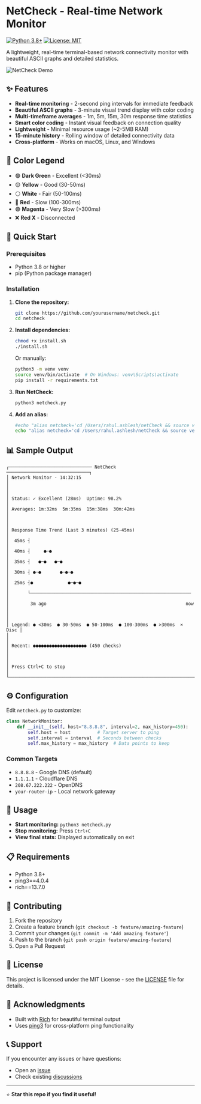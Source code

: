 # NetCheck - Real-time Network Monitor

[![Python 3.8+](https://img.shields.io/badge/python-3.8+-blue.svg)](https://www.python.org/downloads/)
[![License: MIT](https://img.shields.io/badge/License-MIT-yellow.svg)](https://opensource.org/licenses/MIT)

A lightweight, real-time terminal-based network connectivity monitor with beautiful ASCII graphs and detailed statistics.

![NetCheck Demo](https://via.placeholder.com/800x400/1a1a1a/00ff00?text=NetCheck+Demo)

## ✨ Features

- **Real-time monitoring** - 2-second ping intervals for immediate feedback
- **Beautiful ASCII graphs** - 3-minute visual trend display with color coding
- **Multi-timeframe averages** - 1m, 5m, 15m, 30m response time statistics
- **Smart color coding** - Instant visual feedback on connection quality
- **Lightweight** - Minimal resource usage (~2-5MB RAM)
- **15-minute history** - Rolling window of detailed connectivity data
- **Cross-platform** - Works on macOS, Linux, and Windows

## 🎨 Color Legend

- 🟢 **Dark Green** - Excellent (<30ms)
- 🟡 **Yellow** - Good (30-50ms)
- ⚪ **White** - Fair (50-100ms)
- 🔴 **Red** - Slow (100-300ms)
- 🟣 **Magenta** - Very Slow (>300ms)
- ❌ **Red X** - Disconnected

## 🚀 Quick Start

### Prerequisites
- Python 3.8 or higher
- pip (Python package manager)

### Installation

1. **Clone the repository:**
   ```bash
   git clone https://github.com/yourusername/netcheck.git
   cd netcheck
   ```

2. **Install dependencies:**
   ```bash
   chmod +x install.sh
   ./install.sh
   ```
   
   Or manually:
   ```bash
   python3 -m venv venv
   source venv/bin/activate  # On Windows: venv\Scripts\activate
   pip install -r requirements.txt
   ```

3. **Run NetCheck:**
   ```bash
   python3 netcheck.py
   ```
4. **Add an alias:**
   ```bash
   #echo "alias netcheck='cd /Users/rahul.ashlesh/netCheck && source venv/bin/activate && python3 netcheck.py'" >> ~/.bashrc
   echo "alias netcheck='cd /Users/rahul.ashlesh/netCheck && source venv/bin/activate && python3 netcheck.py'" >> ~/.zshrc
   ```
## 📊 Sample Output

```
┌─────────────────────────────── NetCheck ───────────────────────────────┐
│ Network Monitor - 14:32:15                                             │
│                                                                         │
│ Status: ✓ Excellent (28ms)  Uptime: 98.2%                             │
│ Averages: 1m:32ms  5m:35ms  15m:38ms  30m:42ms                        │
│                                                                         │
│ Response Time Trend (Last 3 minutes) (25-45ms)                        │
│  45ms ┤                                                                │
│  40ms ┤     ●─●                                                        │
│  35ms ┤   ●─●   ●─●                                                    │
│  30ms ┤ ●─●       ●─●─●                                                │
│  25ms ┤●             ●─●─●                                             │
│       └────────────────────────────────────────────────────────────    │
│        3m ago                                                    now    │
│                                                                         │
│ Legend: ● <30ms  ● 30-50ms  ● 50-100ms  ● 100-300ms  ● >300ms  × Disc │
│                                                                         │
│ Recent: ●●●●●●●●●●●●●●●●●●●● (450 checks)                              │
│                                                                         │
│ Press Ctrl+C to stop                                                   │
└─────────────────────────────────────────────────────────────────────────┘
```

## ⚙️ Configuration

Edit `netcheck.py` to customize:

```python
class NetworkMonitor:
    def __init__(self, host="8.8.8.8", interval=2, max_history=450):
        self.host = host          # Target server to ping
        self.interval = interval  # Seconds between checks
        self.max_history = max_history  # Data points to keep
```

### Common Targets
- `8.8.8.8` - Google DNS (default)
- `1.1.1.1` - Cloudflare DNS
- `208.67.222.222` - OpenDNS
- `your-router-ip` - Local network gateway

## 🔧 Usage

- **Start monitoring:** `python3 netcheck.py`
- **Stop monitoring:** Press `Ctrl+C`
- **View final stats:** Displayed automatically on exit

## 📋 Requirements

- Python 3.8+
- ping3==4.0.4
- rich==13.7.0

## 🤝 Contributing

1. Fork the repository
2. Create a feature branch (`git checkout -b feature/amazing-feature`)
3. Commit your changes (`git commit -m 'Add amazing feature'`)
4. Push to the branch (`git push origin feature/amazing-feature`)
5. Open a Pull Request

## 📝 License

This project is licensed under the MIT License - see the [LICENSE](LICENSE) file for details.

## 🙏 Acknowledgments

- Built with [Rich](https://github.com/Textualize/rich) for beautiful terminal output
- Uses [ping3](https://github.com/kyan001/ping3) for cross-platform ping functionality

## 📞 Support

If you encounter any issues or have questions:
- Open an [issue](https://github.com/rahulmashlesh/netcheck/issues)
- Check existing [discussions](https://github.com/rahulmashlesh/netcheck/discussions)

---

⭐ **Star this repo if you find it useful!**